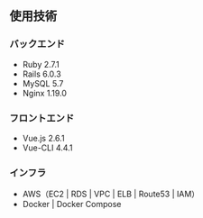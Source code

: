 

## 使用技術

### バックエンド

 - Ruby 2.7.1
 - Rails 6.0.3
 - MySQL 5.7
 - Nginx 1.19.0
 
### フロントエンド
 
 - Vue.js 2.6.1
 - Vue-CLI 4.4.1

### インフラ
 
 - AWS（EC2 | RDS | VPC | ELB | Route53 | IAM）
 - Docker | Docker Compose
 
